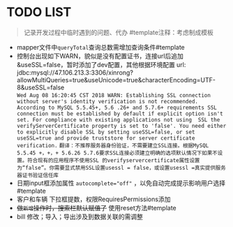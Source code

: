 # TODO LIST
> 记录开发过程中临时遇到的问题、代办  #template注释：考虑制成模板 
* mapper文件中`queryTotal`查询总数需增加查询条件#template
* 控制台出现如下WARN，貌似是没有配置证书，连接url后追加&useSSL=false，暂时添加了dev配置，其他根据环境配置
 url: jdbc:mysql://47.106.213.3:3306/xinrong?allowMultiQueries=true&useUnicode=true&characterEncoding=UTF-8&useSSL=false   
`Wed Aug 08 16:20:45 CST 2018 WARN: Establishing SSL connection without server's identity verification is not recommended. According to MySQL 5.5.45+, 5.6
.26+ and 5.7.6+ requirements SSL connection must be established by default if explicit option isn't set. For compliance with existing applications not using 
SSL the verifyServerCertificate property is set to 'false'. You need either to explicitly disable SSL by setting useSSL=false, or set useSSL=true and provide
 truststore for server certificate verification.`
 `翻译：不推荐服务器身份验证，不需要建立SSL连接。根据MySQL 5.5.45 +，+，+ 5.6.26 5.7.6要求SSL连接必须建立明确的选项默认情况下如果不设置。符合现有的应用程序不使用SSL
 的verifyservercertificate属性设置为“false”。你需要显式禁用SSL设置usessl = false，或设置usessl =真实提供服务器证书验证信任库`
* 日期input框添加属性 `autocomplete="off"` ，以免自动完成提示影响用户选择#template
* 客户和车辆 下拉框提数，权限RequiresPermissions添加
* ~~做`新增`操作时，搜索栏默认赋值了~~ 使用reset方法#template
* bill 修改；导入；导出涉及到数据关联的需调整
